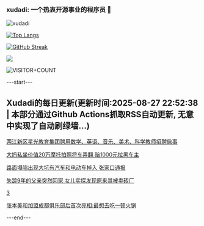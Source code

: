 ### xudadi: 一个热衷开源事业的程序员 👋

![xudadi](https://github-readme-stats-git-masterorgs-github-readme-stats-team.vercel.app/api?username=xudadi)

[![Top Langs](https://github-readme-stats.vercel.app/api/top-langs/?username=xudadi)](https://github.com/anuraghazra/github-readme-stats)

[![GitHub Streak](https://streak-stats.demolab.com?user=xudadi&locale=zh_Hans)](https://git.io/streak-stats)

![](https://raw.githubusercontent.com/xudadi/xudadi/main/assets/github-contribution-grid-snake.svg)

![VISITOR+COUNT](https://komarev.com/ghpvc/?username=xudadi&label=VISITOR+COUNT)


---start---

## Xudadi的每日更新(更新时间:2025-08-27 22:52:38 | 本部分通过Github Actions抓取RSS自动更新, 无意中实现了自动刷绿墙...)

[两江新区星光教育集团聘用数学、英语、音乐、美术、科学教师招聘启事](https://www.gongkaoleida.com/article/2590645)

[大妈私坐价值20万摩托拍照将车弄翻 赔1000元拉黑车主](https://m.163.com/news/article/K80BAF71053469LG.html)

[路面塌陷出现大坑有汽车和电动车掉入 张家口通报](https://m.163.com/news/article/K80AA03E053469LG.html)

[失踪9年的父亲突然回家 女儿实探发现原来其被卖砖厂](https://m.163.com/news/article/K7VU6FDB0534P59R.html)

[3](https://m.163.com/touch/news/sub/domestic)

[张本美和加盟成都俱乐部后首次亮相:最想去吃一顿火锅](https://m.163.com/news/article/K806KG42051492T3.html)

---end---
